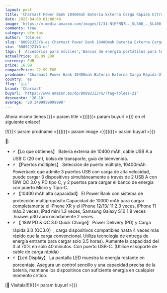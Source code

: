 ```yaml
---
layout: post
title: 'Charmast Power Bank 10400mah Batería Externa Carga Rápida Ultra Slim 18W QC 4.0 USB C Cargador Portátil con Led Dispaly Power Delivery Compatible con iPhone Samsung Smartphones'
date: 2022-04-08 01:00:49
image: 'https://m.media-amazon.com/images/I/31-NtPFNN7L._SL500_._SL400_.jpg'
comments: true
category: ofertas
author: 'tole.es'
slug: 'B0892JZJYG-es Charmast Power Bank 10400mah Batería Externa Carga Rápida...'
sku: 'B0892JZJYG-es'
tags: [ 'Accesorios para móviles','Bancos de energía portátiles para teléfonos móviles','Cargadores para móviles','Comunicación móvil y accesorios','Electrónica','charmast','iphone', ]
actualPrice: 16.99 EUR
currency: EUR
price: 16.99
comparePrice: 22.99 EUR
prodname: 'Charmast Power Bank 10400mah Batería Externa Carga Rápida Ultra Slim 18W QC 4.0 USB C Cargador Portátil con Led Dispaly Power Delivery Compatible con iPhone Samsung Smartphones'
country: 'es'
flag: '🇪🇸'
brand: 'Charmast'
buyurl: 'https://www.amazon.es/dp/B0892JZJYG/?tag=tolees-21'
descuento: '26.10'
average: '20.3499999999999'
---
```


Ahora mismo tienes [{{< param title >}}]({{< param buyurl >}}) en el siguiente enlace!

[![{{< param prodname >}}]({{< param image >}})]({{< param buyurl >}})

🔎:

- ⚡【Lo que obtienes】 Batería externa de 10400 mAh, cable USB A a USB C (20 cm), bolsa de transporte, guía de bienvenida.
- ⚡ 【Puertos múltiples】 Selección de puerto múltiple, 10400mAh Powerbank que admite 3 puertos USB con carga de alta velocidad, puede cargar 3 dispositivos simultáneamente a través de 2 USB A con 18W QC 3.0 y PD tipo C, y 2 puertos para cargar el banco de energía con puerto Micro y Tipo-C.
- ⚡ 【10400 mAh alta capacidad】 El Power Bank con sistema de protección multipropósito.Capacidad de 10000 mAh para cargar completamente el iPhone XR y el iPhone 12/13/ 11 2.3 veces, iPhone 11 máx.2 veces, iPad mini 1.2 veces, Samsung Galaxy S10 1.8 veces .huawei p30 aproximadamente 2 veces.
- ⚡ 【 18W PD & QC 3.0 Quick Charge】 Power Delivery (PD) y Carga rápida 3.0 (QC3.0）, carga dispositivos compatibles hasta 4 veces más rápido que la carga convencional. Utiliza tecnología de entrega de energía entrante para cargar solo 3.5 horas). Aumente la capacidad del 0 al 70% en solo 40 minutos. Con puerto USB-C. (Utilice el soporte de cable de carga rápida)
- ⚡【Led Display】 La pantalla LED muestra la energía restante en porcentaje. Asegura un control sencillo y una capacidad precisa de la batería, mantiene los dispositivos con suficiente energía en cualquier momento crítico.

[🛒 Visítala!!!]({{< param buyurl >}})
